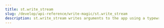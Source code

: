 ```yaml
---
title: st.write_stream
slug: /develop/api-reference/write-magic/st.write_stream
description: st.write_stream writes arguments to the app using a typewriter effect.
---
```


<Autofunction function="streamlit.write_stream" />
